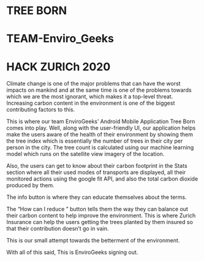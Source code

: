  
# TREE BORN
# TEAM-Enviro_Geeks
# HACK ZURICh 2020
Climate change is one of the major problems that can have the worst impacts on mankind and at the same time is one of the problems towards which we are the most ignorant, which makes it a top-level threat. Increasing carbon content in the environment is one of the biggest contributing factors to this.

This is where our team EnviroGeeks’ Android Mobile Application Tree Born comes into play. 
Well, along with the user-friendly UI, our application helps make the users aware of the health of their environment by showing them the tree index which is essentially the number of trees in their city per person in the city. The tree count is calculated using our machine learning model which runs on the satellite view imagery of the location. 

Also, the users can get to know about their carbon footprint in the Stats section where all their used modes of transports are displayed, all their monitored actions using the google fit API, and also the total carbon dioxide produced by them. 
 
The info button is where they can educate themselves about the terms. 

The “How can I reduce ” button tells them the way they can balance out their carbon content to help improve the environment. This is where Zurich Insurance can help the users getting the trees planted by them insured so that their contribution doesn’t go in vain.

This is our small attempt towards the betterment of the environment.

With all of this said, This is EnviroGeeks signing out.
